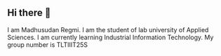 ## Hi there 👋
I am Madhusudan Regmi. I am the student of lab university of Applied Sciences. I am currently learning Industrial Information Technology. My group number is TLTIIIT25S
<!--
**Madhusudan24605/Madhusudan24605** is a ✨ _special_ ✨ repository because its `README.md` (this file) appears on your GitHub profile.

Here are some ideas to get you started:

- 🔭 I’m currently working on ...
- 🌱 I’m currently learning ...
- 👯 I’m looking to collaborate on ...
- 🤔 I’m looking for help with ...
- 💬 Ask me about ...
- 📫 How to reach me: ...
- 😄 Pronouns: ...
- ⚡ Fun fact: ...
-->
